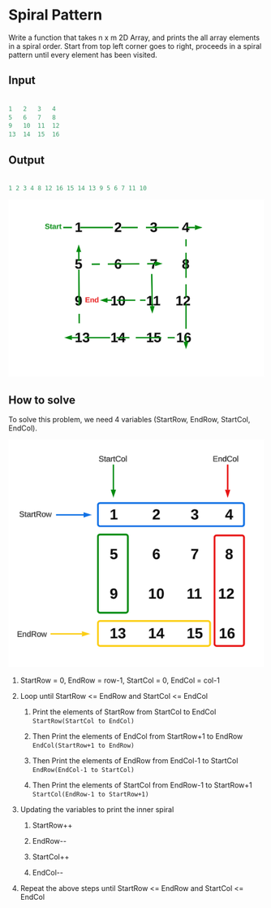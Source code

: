 # Spiral Pattern

Write a function that takes n x m 2D Array, and prints the all array elements in a spiral order. Start from top left corner goes to right, proceeds in a spiral pattern until every element has been visited.

## Input

```cpp

1   2   3   4
5   6   7   8
9   10  11  12
13  14  15  16

```

## Output

```cpp

1 2 3 4 8 12 16 15 14 13 9 5 6 7 11 10

```

![Spiral](https://github.com/Tayeb-Ahmed-TAS/Images/blob/d80b5a5bb9eb92566e41dabb7c40d617bbcf01ef/spiral.png)

## How to solve

To solve this problem, we need 4 variables (StartRow, EndRow, StartCol, EndCol).

![Spiral Solve 1](https://github.com/Tayeb-Ahmed-TAS/Images/blob/b85dec2c48ab09b6073037ba2b54fa2d98b3eebe/spiral1.png)

1. StartRow = 0, EndRow = row-1, StartCol = 0, EndCol = col-1

2. Loop until StartRow <= EndRow and StartCol <= EndCol

    1. Print the elements of StartRow from StartCol to EndCol `StartRow(StartCol to EndCol)`

    2. Then Print the elements of EndCol from StartRow+1 to EndRow `EndCol(StartRow+1 to EndRow)`

    3. Then Print the elements of EndRow from EndCol-1 to StartCol `EndRow(EndCol-1 to StartCol)`

    4. Then Print the elements of StartCol from EndRow-1 to StartRow+1 `StartCol(EndRow-1 to StartRow+1)`

3. Updating the variables to print the inner spiral

    1. StartRow++

    2. EndRow--

    3. StartCol++

    4. EndCol--

4. Repeat the above steps until StartRow <= EndRow and StartCol <= EndCol
